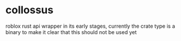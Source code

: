 # collossus
roblox rust api wrapper in its early stages, currently the crate type is a binary to make it clear that this should not be used yet
